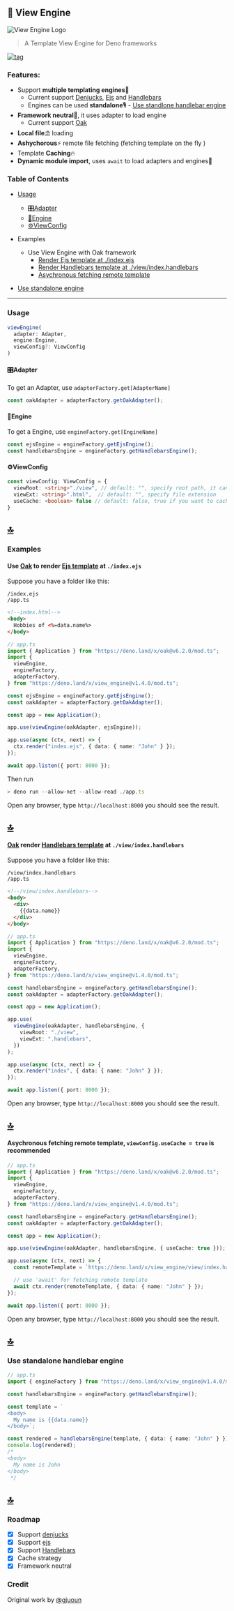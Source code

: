 ## 🚀 View Engine

![View Engine Logo](./docs/icon.png)

> A Template View Engine for Deno frameworks

[![tag](https://img.shields.io/github/tag/deligenius/view-engine.svg)](https://github.com/gjuoun/view-engine)

### Features:

- Support **multiple templating engines**📰
  - Current support [Denjucks](https://github.com/denjucks/denjucks), [Ejs](https://github.com/mde/ejs) and [Handlebars](https://handlebarsjs.com/)
  - Engines can be used **standalone**🎙 - [Use standlone handlebar engine](#Use-standalone-handlebar-engine)
- **Framework neutral**🎨, it uses adapter to load engine
  - Current support [Oak](https://github.com/oakserver/oak)
- **Local file**⛱ loading
- **Ashychorous**⚡ remote file fetching (fetching template on the fly )
- Template **Caching**🔥
- **Dynamic module import**, uses `await` to load adapters and engines🌈

### Table of Contents

- [Usage](#Usage)

  - [🎛Adapter](#adapter)
  - [🚀Engine](#engine)
  - [⚙ViewConfig](#viewconfig)

- Examples
  - Use View Engine with Oak framework
    - [Render Ejs template at ./index.ejs](#use-oak-to-render-ejs-template-at-indexejs)
    - [Render Handlebars template at ./view/index.handlebars](#oak-render-handlebars-template-at-viewindexhandlebars)
    - [Asychronous fetching remote template](#asychronous-fetching-remote-template-viewconfigusecache--true-is-recommended)

- [Use standalone engine](#use-standalone-handlebar-engine)

---

### Usage

```ts
viewEngine(
  adapter: Adapter,
  engine:Engine,
  viewConfig?: ViewConfig
)
```

#### 🎛Adapter

To get an Adapter, use `adapterFactory.get[AdapterName]`

```ts
const oakAdapter = adapterFactory.getOakAdapter();
```

#### 🚀Engine

To get a Engine, use `engineFactory.get[EngineName]`

```ts
const ejsEngine = engineFactory.getEjsEngine();
const handlebarsEngine = engineFactory.getHandlebarsEngine();
```

#### ⚙ViewConfig

```ts
const viewConfig: ViewConfig = {
  viewRoot: <string>"./view", // default: "", specify root path, it can be remote address
  viewExt: <string>".html",  // default: "", specify file extension
  useCache: <boolean> false // default: false, true if you want to cache template
}
```

## [🔝](#table-of-contents)

### Examples

#### Use [Oak](https://github.com/oakserver/oak) to render [Ejs template](https://ejs.co/) at `./index.ejs`

Suppose you have a folder like this: 
```
/index.ejs
/app.ts
```

```html
<!--index.html-->
<body>
  Hobbies of <%=data.name%> 
</body>
```
```ts
// app.ts
import { Application } from "https://deno.land/x/oak@v6.2.0/mod.ts";
import {
  viewEngine,
  engineFactory,
  adapterFactory,
} from "https://deno.land/x/view_engine@v1.4.0/mod.ts";

const ejsEngine = engineFactory.getEjsEngine();
const oakAdapter = adapterFactory.getOakAdapter();

const app = new Application();

app.use(viewEngine(oakAdapter, ejsEngine));

app.use(async (ctx, next) => {
  ctx.render("index.ejs", { data: { name: "John" } });
});

await app.listen({ port: 8000 });
```
Then run
```ts
> deno run --allow-net --allow-read ./app.ts
```
Open any browser, type ```http://localhost:8000``` you should see the result.


## [🔝](#table-of-contents)

#### [Oak](https://github.com/oakserver/oak) render [Handlebars template](https://handlebarsjs.com/) at `./view/index.handlebars`

Suppose you have a folder like this:
```
/view/index.handlebars
/app.ts
```

```html
<!--/view/index.handlebars-->
<body>
  <div>
    {{data.name}}
  </div>
</body>
```

```ts
// app.ts
import { Application } from "https://deno.land/x/oak@v6.2.0/mod.ts";
import {
  viewEngine,
  engineFactory,
  adapterFactory,
} from "https://deno.land/x/view_engine@v1.4.0/mod.ts";

const handlebarsEngine = engineFactory.getHandlebarsEngine();
const oakAdapter = adapterFactory.getOakAdapter();

const app = new Application();

app.use(
  viewEngine(oakAdapter, handlebarsEngine, {
    viewRoot: "./view",
    viewExt: ".handlebars",
  })
);

app.use(async (ctx, next) => {
  ctx.render("index", { data: { name: "John" } });
});

await app.listen({ port: 8000 });
```
Open any browser, type ```http://localhost:8000``` you should see the result.


## [🔝](#table-of-contents)

#### Asychronous fetching remote template, `viewConfig.useCache = true` is recommended

```ts
// app.ts
import { Application } from "https://deno.land/x/oak@v6.2.0/mod.ts";
import {
  viewEngine,
  engineFactory,
  adapterFactory,
} from "https://deno.land/x/view_engine@v1.4.0/mod.ts";

const handlebarsEngine = engineFactory.getHandlebarsEngine();
const oakAdapter = adapterFactory.getOakAdapter();

const app = new Application();

app.use(viewEngine(oakAdapter, handlebarsEngine, { useCache: true }));

app.use(async (ctx, next) => {
  const remoteTemplate = `https://deno.land/x/view_engine/view/index.handlebars`;

  // use 'await' for fetching remote template
  await ctx.render(remoteTemplate, { data: { name: "John" } });
});

await app.listen({ port: 8000 });
```
Open any browser, type ```http://localhost:8000``` you should see the result.


## [🔝](#table-of-contents)

### Use standalone handlebar engine

```ts
// app.ts
import { engineFactory } from "https://deno.land/x/view_engine@v1.4.0/mod.ts";

const handlebarsEngine = engineFactory.getHandlebarsEngine();

const template = `
<body>
  My name is {{data.name}}
</body>`;

const rendered = handlebarsEngine(template, { data: { name: "John" } });
console.log(rendered);
/*
<body>
  My name is John
</body>
 */
```

## [🔝](#table-of-contents)

### Roadmap

- [x] Support [denjucks](https://github.com/denjucks/denjucks)
- [x] Support [ejs](https://github.com/mde/ejs)
- [x] Support [Handlebars](https://github.com/handlebars-lang/handlebars.js)
- [x] Cache strategy
- [x] Framework neutral

### Credit

Original work by [@gjuoun](https://github.com/gjuoun/)

